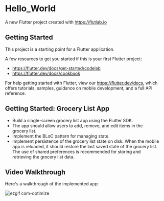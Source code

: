 # Hello_World

A new Flutter project created with https://flutlab.io

## Getting Started

This project is a starting point for a Flutter application.

A few resources to get you started if this is your first Flutter project:

- https://flutter.dev/docs/get-started/codelab
- https://flutter.dev/docs/cookbook

For help getting started with Flutter, view our
https://flutter.dev/docs, which offers tutorials,
samples, guidance on mobile development, and a full API reference.

## Getting Started: Grocery List App 

- Build a single-screen grocery list app using the Flutter SDK.
- The app should allow users to add, remove, and edit items in the grocery list.
- Implement the BLoC pattern for managing state. 
- Implement persistence of the grocery list state on disk. When the mobile app is reloaded, it should restore the last saved state of the grocery list.
The use of shared preferences is recommended for storing and retrieving the grocery list data.


## Video Walkthrough
Here's a walkthrough of the implemented app:

![ezgif com-optimize](https://github.com/huypham0427/Grocery-List-App-FLutter/assets/59068418/0f2f4cd8-f5b6-4ebb-8aa3-7daf0cbd416e)

